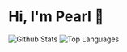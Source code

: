 # Hi, I'm Pearl 👋

<div align="left">

![Github Stats](https://github-readme-stats.vercel.app/api?username=pearl-natalia&show_icons=true&custom_title=My+Stats&include_all_commits=false&line_height=20&theme=tokyonight&text_color=cfdaff&title_color=5e64ff&icon_color=7d81ff&border_color=cfdaff)
![Top Languages](https://github-readme-stats.vercel.app/api/top-langs/?username=pearl-natalia&layout=compact&card_width=333&theme=tokyonight&text_color=cfdaff&title_color=5e64ff&border_color=cfdaff)
</div>
